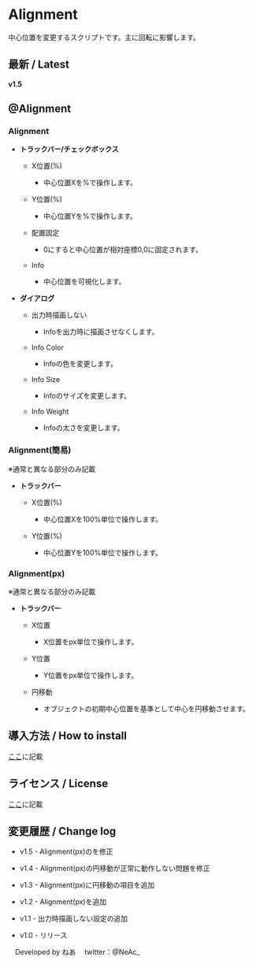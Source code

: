 
# Alignment

中心位置を変更するスクリプトです。主に回転に影響します。

## 最新 / Latest

**v1.5**


## @Alignment

### Alignment

- **トラックバー/チェックボックス**

	- X位置(%)
		- 中心位置Xを%で操作します。

	- Y位置(%)
		- 中心位置Yを%で操作します。

	- 配置固定
		- 0にすると中心位置が相対座標0,0に固定されます。

	- Info
		- 中心位置を可視化します。

- **ダイアログ**

	- 出力時描画しない
		- Infoを出力時に描画させなくします。

	- Info Color
		- Infoの色を変更します。

	- Info Size
		- Infoのサイズを変更します。

	- Info Weight
		- Infoの太さを変更します。




### Alignment(簡易)

※通常と異なる部分のみ記載

- **トラックバー**

	- X位置(%)
		- 中心位置Xを100%単位で操作します。

	- Y位置(%)
		- 中心位置Yを100%単位で操作します。





### Alignment(px)

※通常と異なる部分のみ記載

- **トラックバー**

	- X位置
		- X位置をpx単位で操作します。

	- Y位置
		- Y位置をpx単位で操作します。

	- 円移動
		- オブジェクトの初期中心位置を基準として中心を円移動させます。


## 導入方法 / How to install

[ここ](https://github.com/nea-c/AviUtl-Scripts/blob/dev/README.md)に記載

## ライセンス / License

[ここ](https://github.com/nea-c/AviUtl-Scripts/blob/master/LICENSE)に記載

## 変更履歴 / Change log

- v1.5 - Alignment(px)のを修正

- v1.4 - Alignment(px)の円移動が正常に動作しない問題を修正

- v1.3 - Alignment(px)に円移動の項目を追加

- v1.2 - Alignment(px)を追加

- v1.1 - 出力時描画しない設定の追加

- v1.0 - リリース


　Developed by ねあ
　twitter：@NeAc_